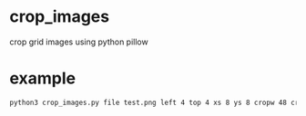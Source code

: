 # crop_images

crop grid images using python pillow

# example

```sh
python3 crop_images.py file test.png left 4 top 4 xs 8 ys 8 cropw 48 croph 48 outdir ./
```

